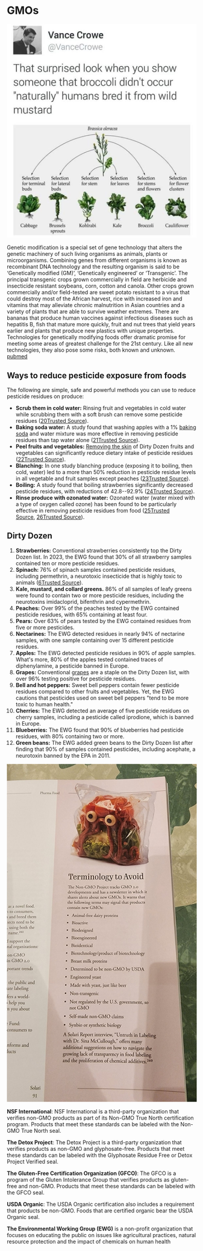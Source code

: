 # GMOs

![broccoli](<static/GMOs - Broccoli.jpeg>)

Genetic modification is a special set of gene technology that alters the genetic machinery of such living organisms as animals, plants or microorganisms. Combining genes from different organisms is known as recombinant DNA technology and the resulting organism is said to be ‘Genetically modified (GM)’, ‘Genetically engineered’ or ‘Transgenic’. The principal transgenic crops grown commercially in field are herbicide and insecticide resistant soybeans, corn, cotton and canola. Other crops grown commercially and/or field-tested are sweet potato resistant to a virus that could destroy most of the African harvest, rice with increased iron and vitamins that may alleviate chronic malnutrition in Asian countries and a variety of plants that are able to survive weather extremes. There are bananas that produce human vaccines against infectious diseases such as hepatitis B, fish that mature more quickly, fruit and nut trees that yield years earlier and plants that produce new plastics with unique properties. Technologies for genetically modifying foods offer dramatic promise for meeting some areas of greatest challenge for the 21st century. Like all new technologies, they also pose some risks, both known and unknown.
[pubmed](https://pmc.ncbi.nlm.nih.gov/articles/PMC3791249/)

## Ways to reduce pesticide exposure from foods

The following are simple, safe and powerful methods you can use to reduce pesticide residues on produce:

- **Scrub them in cold water:** Rinsing fruit and vegetables in cold water while scrubbing them with a soft brush can remove some pesticide residues ([20Trusted Source](https://www.ncbi.nlm.nih.gov/pubmed/29222908)).
- **Baking soda water:** A study found that washing apples with a 1% [baking soda](https://www.healthline.com/nutrition/baking-soda-benefits-uses) and water mixture was more effective in removing pesticide residues than tap water alone ([21Trusted Source](https://www.ncbi.nlm.nih.gov/pubmed/29067814)).
- **Peel fruits and vegetables:** [Removing the skin](https://www.healthline.com/nutrition/peeling-fruits-veggies) of Dirty Dozen fruits and vegetables can significantly reduce dietary intake of pesticide residues ([22Trusted Source](https://www.ncbi.nlm.nih.gov/pmc/articles/PMC5580537/)).
- **Blanching:** In one study blanching produce (exposing it to boiling, then cold, water) led to a more than 50% reduction in pesticide residue levels in all vegetable and fruit samples except peaches ([23Trusted Source](https://www.ncbi.nlm.nih.gov/pmc/articles/PMC3907644/)).
- **Boiling:** A study found that boiling strawberries significantly decreased pesticide residues, with reductions of 42.8--92.9% ([24Trusted Source](https://www.ncbi.nlm.nih.gov/pmc/articles/PMC4688301/)).
- **Rinse produce with ozonated water:** Ozonated water (water mixed with a type of oxygen called ozone) has been found to be particularly effective in removing pesticide residues from food ([25Trusted Source](https://www.ncbi.nlm.nih.gov/pubmed/27098519), [26Trusted Source](https://www.ncbi.nlm.nih.gov/pubmed/26565682)).

## Dirty Dozen

1. **Strawberries:** Conventional strawberries consistently top the Dirty Dozen list. In 2023, the EWG found that 30% of all strawberry samples contained ten or more pesticide residues.
2. **Spinach:** 76% of spinach samples contained pesticide residues, including permethrin, a neurotoxic insecticide that is highly toxic to animals ([6Trusted Source](https://www.ncbi.nlm.nih.gov/pmc/articles/PMC5598406/)).
3. **Kale, mustard, and collard greens.** 86% of all samples of leafy greens were found to contain two or more pesticide residues, including the neurotoxins imidacloprid, bifenthrin and cypermethrin.
4. **Peaches:** Over 99% of the peaches tested by the EWG contained pesticide residues, with 65% containing at least four.
5. **Pears:** Over 63% of pears tested by the EWG contained residues from five or more pesticides.
6. **Nectarines:** The EWG detected residues in nearly 94% of nectarine samples, with one sample containing over 15 different pesticide residues.
7. **Apples:** The EWG detected pesticide residues in 90% of apple samples. What's more, 80% of the apples tested contained traces of diphenylamine, a pesticide banned in Europe.
8. **Grapes:** Conventional [grapes](https://www.healthline.com/nutrition/benefits-of-grapes) are a staple on the Dirty Dozen list, with over 96% testing positive for pesticide residues.
9. **Bell and hot peppers:** Sweet bell peppers contain fewer pesticide residues compared to other fruits and vegetables. Yet, the EWG cautions that pesticides used on sweet bell peppers "tend to be more toxic to human health."
10. **Cherries:** The EWG detected an average of five pesticide residues on cherry samples, including a pesticide called iprodione, which is banned in Europe.
11. **Blueberries:** The EWG found that 90% of blueberries had pesticide residues, with 80% containing two or more.
12. **Green beans:** The EWG added green beans to the Dirty Dozen list after finding that 90% of samples contained pesticides, including acephate, a neurotoxin banned by the EPA in 2011.

![GMO Names](<static/GMOs.png>)

**NSF International**: NSF International is a third-party organization that verifies non-GMO products as part of its Non-GMO True North certification program. Products that meet these standards can be labeled with the Non-GMO True North seal.

**The Detox Project**: The Detox Project is a third-party organization that verifies products as non-GMO and glyphosate-free. Products that meet these standards can be labeled with the Glyphosate Residue Free or Detox Project Verified seal.

**The Gluten-Free Certification Organization (GFCO)**: The GFCO is a program of the Gluten Intolerance Group that verifies products as gluten-free and non-GMO. Products that meet these standards can be labeled with the GFCO seal.

**USDA Organic**: The USDA Organic certification also includes a requirement that products be non-GMO. Foods that are certified organic bear the USDA Organic seal.

**The Environmental Working Group (EWG)** is a non-profit organization that focuses on educating the public on issues like agricultural practices, natural resource protection and the impact of chemicals on human health
